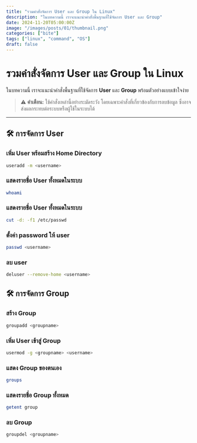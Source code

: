 ```yaml
---
title: "รวมคำสั่งจัดการ User และ Group ใน Linux"
description: "ในบทความนี้ เราจะแนะนำคำสั่งพื้นฐานที่ใช้จัดการ User และ Group"
date: 2024-11-20T05:00:00Z
image: "/images/posts/01/thumbnail.png"
categories: ["bite"]
tags: ["linux", "command", "OS"]
draft: false
---
```


# รวมคำสั่งจัดการ User และ Group ใน Linux

ในบทความนี้ เราจะแนะนำคำสั่งพื้นฐานที่ใช้จัดการ **User** และ **Group** พร้อมตัวอย่างแบบเข้าใจง่าย

> ⚠️ **คำเตือน:** ใช้คำสั่งเหล่านี้อย่างระมัดระวัง โดยเฉพาะคำสั่งที่เกี่ยวข้องกับการลบข้อมูล ซึ่งอาจส่งผลกระทบต่อระบบหรือผู้ใช้ในระบบได้

---

## 🛠️ การจัดการ User

### เพิ่ม User พร้อมสร้าง Home Directory

```bash
useradd -m <username>
```

### แสดงรายชื่อ User ทั้งหมดในระบบ

```bash
whoami
```

### แสดงรายชื่อ User ทั้งหมดในระบบ

```bash
cut -d: -f1 /etc/passwd
```

### ตั้งค่า password ให้ user

```bash
passwd <username>
```

### ลบ user

```bash
deluser --remove-home <username>
```

## 🛠️ การจัดการ Group

### สร้าง Group

```bash
groupadd <groupname>
```

### เพิ่ม User เข้าสู่ Group

```bash
usermod -g <groupname> <username>
```

### แสดง Group ของตนเอง

```bash
groups
```

### แสดงรายชื่อ Group ทั้งหมด

```bash
getent group
```

### ลบ Group

```bash
groupdel <groupname>
```
